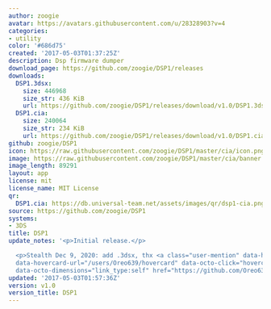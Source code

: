 ```yaml
---
author: zoogie
avatar: https://avatars.githubusercontent.com/u/28328903?v=4
categories:
- utility
color: '#686d75'
created: '2017-05-03T01:37:25Z'
description: Dsp firmware dumper
download_page: https://github.com/zoogie/DSP1/releases
downloads:
  DSP1.3dsx:
    size: 446968
    size_str: 436 KiB
    url: https://github.com/zoogie/DSP1/releases/download/v1.0/DSP1.3dsx
  DSP1.cia:
    size: 240064
    size_str: 234 KiB
    url: https://github.com/zoogie/DSP1/releases/download/v1.0/DSP1.cia
github: zoogie/DSP1
icon: https://raw.githubusercontent.com/zoogie/DSP1/master/cia/icon.png
image: https://raw.githubusercontent.com/zoogie/DSP1/master/cia/banner.png
image_length: 89291
layout: app
license: mit
license_name: MIT License
qr:
  DSP1.cia: https://db.universal-team.net/assets/images/qr/dsp1-cia.png
source: https://github.com/zoogie/DSP1
systems:
- 3DS
title: DSP1
update_notes: '<p>Initial release.</p>

  <p>Stealth Dec 9, 2020: add .3dsx, thx <a class="user-mention" data-hovercard-type="user"
  data-hovercard-url="/users/Oreo639/hovercard" data-octo-click="hovercard-link-click"
  data-octo-dimensions="link_type:self" href="https://github.com/Oreo639">@Oreo639</a></p>'
updated: '2017-05-03T01:57:36Z'
version: v1.0
version_title: DSP1
---
```

